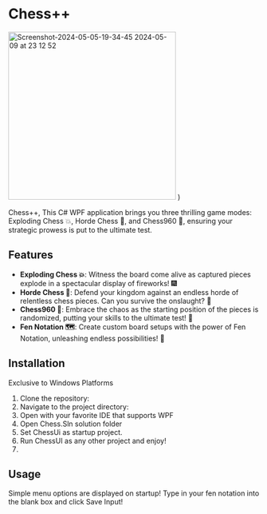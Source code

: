 # Chess++

<img width="336" alt="Screenshot-2024-05-05-19-34-45 2024-05-09 at 23 12 52" src="https://github.com/CSC-3380-Spring-2024/ChessFinal/assets/118138523/784399cd-4ece-4bee-8b8c-aa361a1e1395">
)

Chess++, This C# WPF application brings you three thrilling game modes: Exploding Chess 💥, Horde Chess 🧟, and Chess960 🔀, ensuring your strategic prowess is put to the ultimate test.

## Features

- **Exploding Chess 💥**: Witness the board come alive as captured pieces explode in a spectacular display of fireworks! 🎆
- **Horde Chess 🧟**: Defend your kingdom against an endless horde of relentless chess pieces. Can you survive the onslaught? 💪
- **Chess960 🔀**: Embrace the chaos as the starting position of the pieces is randomized, putting your skills to the ultimate test! 🤯
- **Fen Notation 🗺️**: Create custom board setups with the power of Fen Notation, unleashing endless possibilities! 📝

## Installation

Exclusive to Windows Platforms

1. Clone the repository:
2. Navigate to the project directory:
3. Open with your favorite IDE that supports WPF
4. Open Chess.Sln solution folder
5. Set ChessUi as startup project.
6. Run ChessUI as any other project and enjoy!
7. 
## Usage

Simple menu options are displayed on startup!
Type in your fen notation into the blank box and click Save Input!
